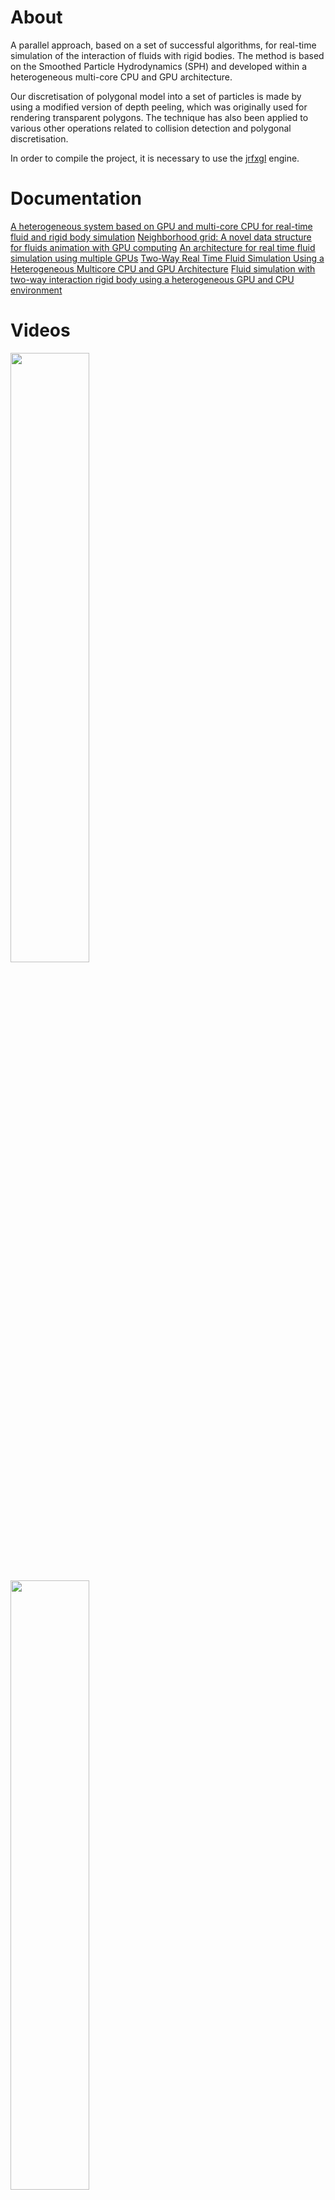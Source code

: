 # About

A parallel approach, based on a set of successful algorithms, for real-time simulation of the interaction of fluids with rigid bodies. The method is based on the Smoothed Particle Hydrodynamics (SPH) and developed within a heterogeneous multi-core CPU and GPU architecture. 

Our discretisation of polygonal model into a set of particles is made by using a modified version of depth peeling, which was originally used for rendering transparent polygons. The technique has also been applied to various other operations related to collision detection and polygonal discretisation.

In order to compile the project, it is necessary to use the [jrfxgl](https://github.com/josericardojr/jrfxgl) engine.

# Documentation
[A heterogeneous system based on GPU and multi-core CPU for real-time fluid and rigid body simulation](http://dx.doi.org/10.1080/10618562.2012.683789)
[Neighborhood grid: A novel data structure for fluids animation with GPU computing](http://dx.doi.org/10.1016/j.jpdc.2014.10.009)
[An architecture for real time fluid simulation using multiple GPUs](http://www.sbgames.org/sbgames2012/proceedings/papers/computacao/comp-full_12.pdf)
[Two-Way Real Time Fluid Simulation Using a Heterogeneous Multicore CPU and GPU Architecture](http://dx.doi.org/10.1109/pads.2011.5936750)
[Fluid simulation with two-way interaction rigid body using a heterogeneous GPU and CPU environment](http://sbgames.org/papers/sbgames10/computing/full/full19.pdf)

# Videos

[<img src="https://img.youtube.com/vi/cTA0uPKqPpY/default.jpg" width="50%">](https://youtu.be/cTA0uPKqPpY)

[<img src="https://img.youtube.com/vi/iyM1bkVSc6U/default.jpg" width="50%">](https://youtu.be/iyM1bkVSc6U)
